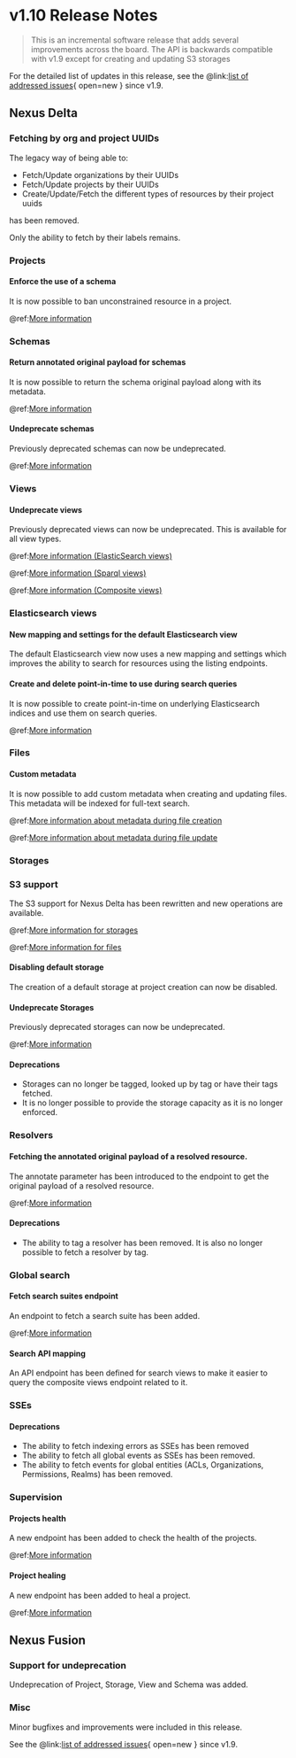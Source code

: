 # v1.10 Release Notes

> This is an incremental software release that adds several improvements across the board.
> The API is backwards compatible with v1.9 except for creating and updating S3 storages
>

For the detailed list of updates in this release, see the @link:[list of addressed issues](https://github.com/BlueBrain/nexus/issues?&q=is%3Aissue+is%3Aclosed+created%3A2023-12-18..2024-09-17+){ open=new } since v1.9.

## Nexus Delta

### Fetching by org and project UUIDs

The legacy way of being able to:

* Fetch/Update organizations by their UUIDs
* Fetch/Update projects by their UUIDs
* Create/Update/Fetch the different types of resources by their project uuids

has been removed.

Only the ability to fetch by their labels remains.

### Projects

#### Enforce the use of a schema

It is now possible to ban unconstrained resource in a project.

@ref:[More information](../delta/api/projects-api.md)

### Schemas

#### Return annotated original payload for schemas

It is now possible to return the schema original payload along with its metadata.

@ref:[More information](../delta/api/schemas-api.md#fetch-original-payload)

#### Undeprecate schemas

Previously deprecated schemas can now be undeprecated.

@ref:[More information](../delta/api/schemas-api.md#undeprecate)

### Views

#### Undeprecate views

Previously deprecated views can now be undeprecated. This is available for all view types.

@ref:[More information (ElasticSearch views)](../delta/api/views/elasticsearch-view-api.md#undeprecate)

@ref:[More information (Sparql views)](../delta/api/views/sparql-view-api.md#undeprecate)

@ref:[More information (Composite views)](../delta/api/views/composite-view-api.md#undeprecate)

### Elasticsearch views

#### New mapping and settings for the default Elasticsearch view

The default Elasticsearch view now uses a new mapping and settings which improves the ability to search for resources
using the listing endpoints.

#### Create and delete point-in-time to use during search queries

It is now possible to create point-in-time on underlying Elasticsearch indices and use them on search queries.

@ref:[More information](../delta/api/views/elasticsearch-view-api.md#create-a-point-in-time)

### Files

#### Custom metadata

It is now possible to add custom metadata when creating and updating files. This metadata will be indexed for full-text
search.

@ref:[More information about metadata during file creation](../delta/api/files-api.md#create-using-post)

@ref:[More information about metadata during file update](../delta/api/files-api.md#update)

### Storages

### S3 support

The S3 support for Nexus Delta has been rewritten and new operations are available.

@ref:[More information for storages](../delta/api/storages-api.md)

@ref:[More information for files](../delta/api/files-api.md)

#### Disabling default storage

The creation of a default storage at project creation can now be disabled.

#### Undeprecate Storages

Previously deprecated storages can now be undeprecated.

@ref:[More information](../delta/api/storages-api.md#undeprecate)

#### Deprecations

* Storages can no longer be tagged, looked up by tag or have their tags fetched.
* It is no longer possible to provide the storage capacity as it is no longer enforced.

### Resolvers

#### Fetching the annotated original payload of a resolved resource.

The annotate parameter has been introduced to the endpoint to get the original payload of a resolved resource.

@ref:[More information](../delta/api/resolvers-api.md#fetch-original-resource-payload-using-resolvers)

#### Deprecations

* The ability to tag a resolver has been removed. It is also no longer possible to fetch a resolver by tag.

### Global search

#### Fetch search suites endpoint

An endpoint to fetch a search suite has been added.

@ref:[More information](../delta/api/search-api.md#fetch-a-suite)

#### Search API mapping

An API endpoint has been defined for search views to make it easier to query the composite views endpoint related to it.

### SSEs

#### Deprecations

* The ability to fetch indexing errors as SSEs has been removed
* The ability to fetch all global events as SSEs has been removed.
* The ability to fetch events for global entities (ACLs, Organizations, Permissions, Realms) has been removed.

### Supervision

#### Projects health

A new endpoint has been added to check the health of the projects.

@ref:[More information](../delta/api/supervision-api.md#projects-health)

#### Project healing

A new endpoint has been added to heal a project.

@ref:[More information](../delta/api/supervision-api.md#project-healing)

## Nexus Fusion

### Support for undeprecation 

Undeprecation of Project, Storage, View and Schema was added. 

### Misc

Minor bugfixes and improvements were included in this release. 

See the @link:[list of addressed issues](https://github.com/BlueBrain/nexus/issues?q=is%3Aissue+is%3Aclosed+created%3A2023-12-18..2024-08-30+label%3Afusion+){
open=new } since v1.9.

